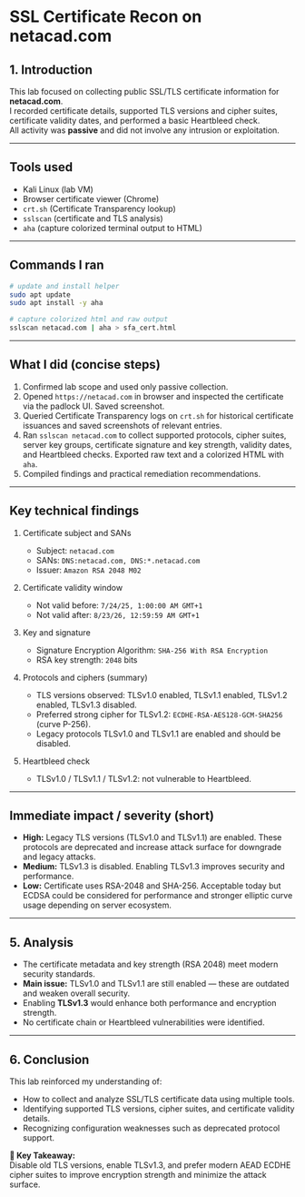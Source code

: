 # SSL Certificate Recon on netacad.com


## 1. Introduction  
This lab focused on collecting public SSL/TLS certificate information for **netacad.com**.  
I recorded certificate details, supported TLS versions and cipher suites, certificate validity dates, and performed a basic Heartbleed check.  
All activity was **passive** and did not involve any intrusion or exploitation.

---

## Tools used

* Kali Linux (lab VM)
* Browser certificate viewer (Chrome)
* `crt.sh` (Certificate Transparency lookup)
* `sslscan` (certificate and TLS analysis)
* `aha` (capture colorized terminal output to HTML)
---

## Commands I ran

```bash
# update and install helper
sudo apt update
sudo apt install -y aha

# capture colorized html and raw output
sslscan netacad.com | aha > sfa_cert.html

```


---

## What I did (concise steps)

1. Confirmed lab scope and used only passive collection.
2. Opened `https://netacad.com` in browser and inspected the certificate via the padlock UI. Saved screenshot.
3. Queried Certificate Transparency logs on `crt.sh` for historical certificate issuances and saved screenshots of relevant entries.
4. Ran `sslscan netacad.com` to collect supported protocols, cipher suites, server key groups, certificate signature and key strength, validity dates, and Heartbleed checks. Exported raw text and a colorized HTML with `aha`.
5. Compiled findings and practical remediation recommendations.

---

## Key technical findings

1. Certificate subject and SANs

   * Subject: `netacad.com`
   * SANs: `DNS:netacad.com, DNS:*.netacad.com`
   * Issuer: `Amazon RSA 2048 M02`

2. Certificate validity window

   * Not valid before: `7/24/25, 1:00:00 AM GMT+1`
   * Not valid after:  `8/23/26, 12:59:59 AM GMT+1`

3. Key and signature

   * Signature Encryption Algorithm: `SHA-256 With RSA Encryption`
   * RSA key strength: `2048` bits

4. Protocols and ciphers (summary)

   * TLS versions observed: TLSv1.0 enabled, TLSv1.1 enabled, TLSv1.2 enabled, TLSv1.3 disabled.
   * Preferred strong cipher for TLSv1.2: `ECDHE-RSA-AES128-GCM-SHA256` (curve P-256).
   * Legacy protocols TLSv1.0 and TLSv1.1 are enabled and should be disabled.

5. Heartbleed check

   * TLSv1.0 / TLSv1.1 / TLSv1.2: not vulnerable to Heartbleed.

---

## Immediate impact / severity (short)

* **High:** Legacy TLS versions (TLSv1.0 and TLSv1.1) are enabled. These protocols are deprecated and increase attack surface for downgrade and legacy attacks.
* **Medium:** TLSv1.3 is disabled. Enabling TLSv1.3 improves security and performance.
* **Low:** Certificate uses RSA-2048 and SHA-256. Acceptable today but ECDSA could be considered for performance and stronger elliptic curve usage depending on server ecosystem.

---


## 5. Analysis  
- The certificate metadata and key strength (RSA 2048) meet modern security standards.  
- **Main issue:** TLSv1.0 and TLSv1.1 are still enabled — these are outdated and weaken overall security.  
- Enabling **TLSv1.3** would enhance both performance and encryption strength.  
- No certificate chain or Heartbleed vulnerabilities were identified.

---

## 6. Conclusion  
This lab reinforced my understanding of:  
- How to collect and analyze SSL/TLS certificate data using multiple tools.  
- Identifying supported TLS versions, cipher suites, and certificate validity details.  
- Recognizing configuration weaknesses such as deprecated protocol support.  

**📌 Key Takeaway:**  
Disable old TLS versions, enable TLSv1.3, and prefer modern AEAD ECDHE cipher suites to improve encryption strength and minimize the attack surface.
